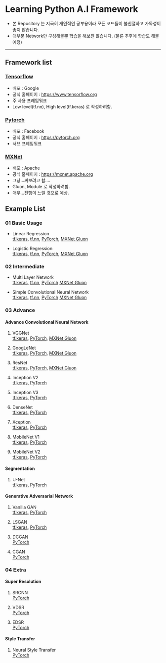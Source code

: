 # Learning Python A.I Framework

- 본 Repository 는 지극히 개인적인 공부용이라 모든 코드들이 불친절하고 가독성이 좋지 않습니다.
- 대부분 Network만 구성해볼뿐 학습을 해보진 않습니다. (물론 추후에 학습도 해볼 예정)

---
## Framework list 

### [Tensorflow](/tensorflow/)
- 배포 : Google
- 공식 홈페이지 : https://www.tensorflow.org
- 주 사용 프레임워크
- Low level(tf.nn), High level(tf.keras) 로 작성하려함.

### [Pytorch](/pytorch/)
- 배포 : Facebook
- 공식 홈페이지 : https://pytorch.org
- 서브 프레임워크

### [MXNet](/mxnet/)
- 배포 : Apache
- 공식 홈페이지 : https://mxnet.apache.org
- 그냥...써보려고 함....
- Gluon, Module 로 작성하려함.
- 매우...진행이 느릴 것으로 예상.


## Example List

### 01 Basic Usage
- Linear Regression  
[tf.keras](https://github.com/jjerry-k/learning_framework/blob/master/01_Basic/Linear_Regression/tf_keras.py),
[tf.nn](https://github.com/jjerry-k/learning_framework/blob/master/01_Basic/Linear_Regression/tf_nn.py), 
[PyTorch](https://github.com/jjerry-k/learning_framework/blob/master/01_Basic/Linear_Regression/PyTorch.py), 
[MXNet Gluon](https://github.com/jjerry-k/learning_framework/blob/master/01_Basic/Linear_Regression/MXNet_Gluon.py)

- Logistic Regression  
[tf.keras](https://github.com/jjerry-k/learning_framework/blob/master/01_Basic/Logistic_Regression/tf_keras.py), 
[tf.nn](https://github.com/jjerry-k/learning_framework/blob/master/01_Basic/Logistic_Regression/tf_nn.py), 
[PyTorch](https://github.com/jjerry-k/learning_framework/blob/master/01_Basic/Logistic_Regression/PyTorch.py), 
[MXNet Gluon](https://github.com/jjerry-k/learning_framework/blob/master/01_Basic/Logistic_Regression/MXNet_Gluon.py)

### 02 Intermediate
- Multi Layer Network  
[tf.keras](https://github.com/jjerry-k/learning_framework/blob/master/02_Intermediate/Multi_Layer_Neural_Network/tf_keras.py), 
[tf.nn](https://github.com/jjerry-k/learning_framework/blob/master/02_Intermediate/Multi_Layer_Neural_Network/tf_nn.py), 
[PyTorch](https://github.com/jjerry-k/learning_framework/blob/master/02_Intermediate/Multi_Layer_Neural_Network/PyTorch.py) 
[MXNet Gluon](https://github.com/jjerry-k/learning_framework/blob/master/02_Intermediate/Multi_Layer_Neural_Network/MXNet_Gluon.py)

- Simple Convolutional Neural Network  
[tf.keras](https://github.com/jjerry-k/learning_framework/blob/master/02_Intermediate/Simple_Convolutional_Neural_Network/tf_keras.py), 
[tf.nn](https://github.com/jjerry-k/learning_framework/blob/master/02_Intermediate/Simple_Convolutional_Neural_Network/tf_nn.py), 
[PyTorch](https://github.com/jjerry-k/learning_framework/blob/master/02_Intermediate/Simple_Convolutional_Neural_Network/PyTorch.py) 
[MXNet Gluon](https://github.com/jjerry-k/learning_framework/blob/master/02_Intermediate/Simple_Convolutional_Neural_Network/MXNet_Gluon.py)

### 03 Advance
#### Advance Convolutional Neural Network
1. VGGNet  
[tf.keras](https://github.com/jjerry-k/learning_framework/blob/master/03_Advance/CNN/VGGNet/tf_keras.py), 
[PyTorch](https://github.com/jjerry-k/learning_framework/blob/master/03_Advance/CNN/VGGNet/PyTorch.py), 
[MXNet Gluon](https://github.com/jjerry-k/learning_framework/blob/master/03_Advance/CNN/VGGNet/MXNet_Gluon.py)

2. GoogLeNet  
[tf.keras](https://github.com/jjerry-k/learning_framework/blob/master/03_Advance/CNN/GoogLeNet/tf_keras.py), 
[PyTorch](https://github.com/jjerry-k/learning_framework/blob/master/03_Advance/CNN/GoogLeNet/PyTorch.py), 
[MXNet Gluon](https://github.com/jjerry-k/learning_framework/blob/master/03_Advance/CNN/GoogLeNet/MXNet_Gluon.py)

3. ResNet  
[tf.keras](https://github.com/jjerry-k/learning_framework/blob/master/03_Advance/CNN/ResNet/tf_keras.py), 
[PyTorch](https://github.com/jjerry-k/learning_framework/blob/master/03_Advance/CNN/ResNet/PyTorch.py), 
[MXNet Gluon](https://github.com/jjerry-k/learning_framework/blob/master/03_Advance/CNN/ResNet/MXNet_Gluon.py)

4. Inception V2  
[tf.keras](https://github.com/jjerry-k/learning_framework/blob/master/03_Advance/CNN/InceptionV2/tf_keras.py), 
[PyTorch](https://github.com/jjerry-k/learning_framework/blob/master/03_Advance/CNN/InceptionV2/PyTorch.py)

5. Inception V3  
[tf.keras](https://github.com/jjerry-k/learning_framework/blob/master/03_Advance/CNN/InceptionV3/tf_keras.py), 
[PyTorch](https://github.com/jjerry-k/learning_framework/blob/master/03_Advance/CNN/InceptionV3/PyTorch.py)

6. DenseNet  
[tf.keras](https://github.com/jjerry-k/learning_framework/blob/master/03_Advance/CNN/DenseNet/tf_keras.py), 
[PyTorch](https://github.com/jjerry-k/learning_framework/blob/master/03_Advance/CNN/DenseNet/PyTorch.py)

7. Xception  
[tf.keras](https://github.com/jjerry-k/learning_framework/blob/master/03_Advance/CNN/Xception/tf_keras.py), 
[PyTorch](https://github.com/jjerry-k/learning_framework/blob/master/03_Advance/CNN/Xception/PyTorch.py)

8. MobileNet V1   
[tf.keras](https://github.com/jjerry-k/learning_framework/blob/master/03_Advance/CNN/MobileNetV1/tf_keras.py), 
[PyTorch](https://github.com/jjerry-k/learning_framework/blob/master/03_Advance/CNN/MobileNetV1/PyTorch.py)

9. MobileNet V2   
[tf.keras](https://github.com/jjerry-k/learning_framework/blob/master/03_Advance/CNN/MobileNetV2/tf_keras.py), 
[PyTorch](https://github.com/jjerry-k/learning_framework/blob/master/03_Advance/CNN/MobileNetV2/PyTorch.py)

#### Segmentation
1. U-Net  
[tf.keras](https://github.com/jjerry-k/learning_framework/blob/master/03_Advance/Segmentation/U-Net/tf_keras.py), 
[PyTorch](https://github.com/jjerry-k/learning_framework/blob/master/03_Advance/Segmentation/U-Net/PyTorch.py)


#### Generative Adversarial Network
1. Vanilla GAN  
[tf.keras](https://github.com/jjerry-k/learning_framework/blob/master/03_Advance/GAN/Vanilla_GAN/tf_keras.py), 
[PyTorch](https://github.com/jjerry-k/learning_framework/blob/master/03_Advance/GAN/Vanilla_GAN/PyTorch.py)

2. LSGAN  
[tf.keras](https://github.com/jjerry-k/learning_framework/blob/master/03_Advance/GAN/LSGAN/tf_keras.py), 
[PyTorch](https://github.com/jjerry-k/learning_framework/blob/master/03_Advance/GAN/LSGAN/PyTorch.py)

3. DCGAN  
[PyTorch](https://github.com/jjerry-k/learning_framework/blob/master/03_Advance/GAN/DCGAN/PyTorch.py)

4. CGAN  
[PyTorch](https://github.com/jjerry-k/learning_framework/blob/master/03_Advance/GAN/CGAN/PyTorch.py)


### 04 Extra
#### Super Resolution
1. SRCNN  
[PyTorch](https://github.com/jjerry-k/learning_framework/blob/master/04_Extra/Super_Resolution/SRCNN/PyTorch.py)

2. VDSR  
[PyTorch](https://github.com/jjerry-k/learning_framework/blob/master/04_Extra/Super_Resolution/VDSR/PyTorch.py)

3. EDSR  
[PyTorch](https://github.com/jjerry-k/learning_framework/blob/master/04_Extra/Super_Resolution/EDSR/PyTorch.py)

#### Style Transfer
1. Neural Style Transfer  
[PyTorch](https://github.com/jjerry-k/learning_framework/blob/master/04_Extra/Style_Transfer/PyTroch/)